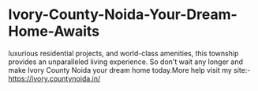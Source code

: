 # Ivory-County-Noida-Your-Dream-Home-Awaits
luxurious residential projects, and world-class amenities, this township provides an unparalleled living experience. So don't wait any longer and make Ivory County Noida your dream home today.More help visit my site:- https://ivory.countynoida.in/
